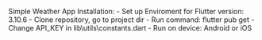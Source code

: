 Simple Weather App
Installation: 
    - Set up Enviroment for Flutter version: 3.10.6
    - Clone repository, go to project dir
    - Run command: flutter pub get
    - Change API_KEY in lib\utils\constants.dart
    - Run on device: Android or iOS
